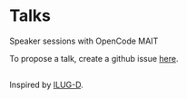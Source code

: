 # Talks
Speaker sessions with OpenCode MAIT

To propose a talk, create a github issue [here](https://github.com/opencode-mait/talks/issues/new).
## 


Inspired by [ILUG-D](https://github.com/ilugd/talks).
